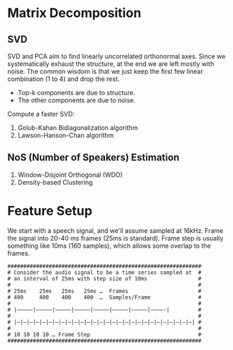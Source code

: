 # Matrix Decomposition

## SVD

SVD and PCA aim to find linearly uncorrelated orthonormal axes. Since we systematically exhaust the structure, at the end we are left mostly with noise. The common wisdom is that we just keep the first few linear combination (1 to 4) and drop the rest.

* Top-k components are due to structure.
* The other components are due to noise.

Compute a faster SVD:

1. Golub-Kahan Bidiagonalization algorithm
2. Lawson-Hanson-Chan algorithm

## NoS (Number of Speakers) Estimation

1. Window-Disjoint Orthogonal (WDO)
2. Density-based Clustering

# Feature Setup

We start with a speech signal, and we'll assume sampled at 16kHz. Frame the signal into 20-40 ms frames (25ms is standard). Frame step is usually something like 10ms (160 samples), which allows some overlap to the frames.

```
#############################################################
# Consider the audio signal to be a time series sampled at  #
# an interval of 25ms with step size of 10ms                #
#                                                           #
# 25ms    25ms   25ms   25ms …  Frames                      #
# 400     400    400    400  …  Samples/Frame               #
#                                                           #
# |—————|—————|—————|—————|—————|—————|—————|————-|         #
#                                                           #
# |—|—|—|—|—|—|—|—|—|—|—|—|—|—|—|—|—|—|—|—|—|—|—|—|—|—|—|—| #
#                                                           #
# 10 10 10 10 … Frame Step                                  #
#############################################################
```